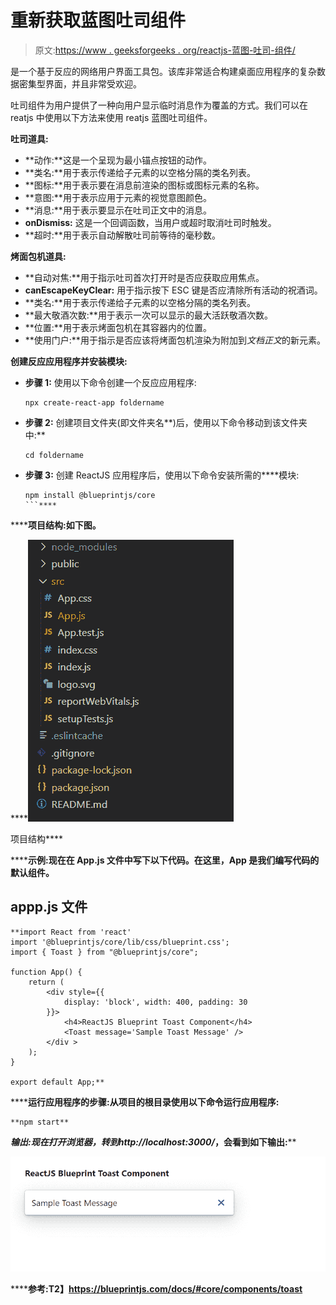 # 重新获取蓝图吐司组件

> 原文:[https://www . geeksforgeeks . org/reactjs-蓝图-吐司-组件/](https://www.geeksforgeeks.org/reactjs-blueprint-toast-component/)

是一个基于反应的网络用户界面工具包。该库非常适合构建桌面应用程序的复杂数据密集型界面，并且非常受欢迎。

吐司组件为用户提供了一种向用户显示临时消息作为覆盖的方式。我们可以在 reatjs 中使用以下方法来使用 reatjs 蓝图吐司组件。

**吐司道具:**

*   **动作:**这是一个呈现为最小锚点按钮的动作。
*   **类名:**用于表示传递给子元素的以空格分隔的类名列表。
*   **图标:**用于表示要在消息前渲染的图标或图标元素的名称。
*   **意图:**用于表示应用于元素的视觉意图颜色。
*   **消息:**用于表示要显示在吐司正文中的消息。
*   **onDismiss:** 这是一个回调函数，当用户或超时取消吐司时触发。
*   **超时:**用于表示自动解散吐司前等待的毫秒数。

**烤面包机道具:**

*   **自动对焦:**用于指示吐司首次打开时是否应获取应用焦点。
*   **canEscapeKeyClear:** 用于指示按下 ESC 键是否应清除所有活动的祝酒词。
*   **类名:**用于表示传递给子元素的以空格分隔的类名列表。
*   **最大敬酒次数:**用于表示一次可以显示的最大活跃敬酒次数。
*   **位置:**用于表示烤面包机在其容器内的位置。
*   **使用门户:**用于指示是否应该将烤面包机渲染为附加到*文档正文*的新元素。

**创建反应应用程序并安装模块:**

*   **步骤 1:** 使用以下命令创建一个反应应用程序:

    ```
    npx create-react-app foldername
    ```

*   **步骤 2:** 创建项目文件夹(即文件夹名**)后，使用以下命令移动到该文件夹中:**

    ```
    cd foldername
    ```

*   **步骤 3:** 创建 ReactJS 应用程序后，使用以下命令安装所需的****模块:

    ```
    npm install @blueprintjs/core
    ```**** 

******项目结构:**如下图。****

****![](img/f04ae0d8b722a9fff0bd9bd138b29c23.png)

项目结构**** 

******示例:**现在在 **App.js** 文件中写下以下代码。在这里，App 是我们编写代码的默认组件。****

## ****appp.js 文件****

```
**import React from 'react'
import '@blueprintjs/core/lib/css/blueprint.css';
import { Toast } from "@blueprintjs/core";

function App() {
    return (
        <div style={{
            display: 'block', width: 400, padding: 30
        }}>
            <h4>ReactJS Blueprint Toast Component</h4>
            <Toast message='Sample Toast Message' />
        </div >
    );
}

export default App;**
```

******运行应用程序的步骤:**从项目的根目录使用以下命令运行应用程序:****

```
**npm start**
```

******输出:**现在打开浏览器，转到***http://localhost:3000/***，会看到如下输出:****

****![](img/7c55600d6eb45a3d1457b87e793ac990.png)****

******参考:**T2】https://blueprintjs.com/docs/#core/components/toast****